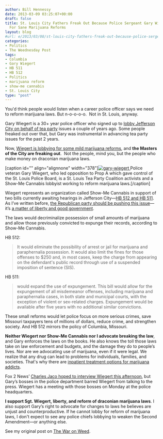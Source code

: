 ```yaml
---
author: Bill Hennessy
date: 2013-03-09 03:25:07+00:00
draft: false
title: St. Louis City Fathers Freak Out Because Police Sergeant Gary Wiegert Lobbies
  For Sane Marijuana Reforms
layout: blog
#url: e/2013/03/08/st-louis-city-fathers-freak-out-because-police-sergeant-gary-wiegert-lobbies-for-sane-marijuana-reforms/
categories:
- Politics
- The Weednesday Post
tags:
- Columbia
- Gary Wiegert
- HB 511
- HB 512
- Politics
- marijuana reform
- show-me cannabis
- St. Louis City
type: "post"
---
```


You'd think people would listen when a career police officer says we need to reform marijuana laws. But n-o-o-o-o.  Not in St. Louis, anyway.

Gary Wiegert is a 30+ year police officer who signed up to [lobby Jefferson City on behalf of tea party](https://hennessysview.com/2011/03/27/does-the-tea-party-need-a-lobbyist/) issues a couple of years ago. Some people freaked out over that, but Gary was instrumental in advancing tea party issues for the past 2 years.

Now, [Wiegert is lobbying for some mild marijuana reforms](https://www.stltoday.com/news/local/columns/bill-mcclellan/bill-mcclellan-ready-to-roll-a-joint-so-i-can/article_527612ec-e681-5db3-9d66-30d8fbd67e87.html), and **the Masters of the City are freaking out**.  Not the people, mind you, but the people who make money on draconian marijuana laws.

[caption id="" align="alignnone" width="378"][![gary-wiegert](https://hennessysview.com/wp-content/uploads/2013/03/gary-wiegert_thumb.jpg)
](https://hennessysview.com/wp-content/uploads/2013/03/gary-wiegert.jpg) Police veteran Gary Wiegert, who led opposition to Prop A which gave control of the St. Louis Police Board, is a St. Louis Tea Party Coalition activists and a Show-Me Cannabis lobbyist working to reform marijuana laws.[/caption]

Wiegert represents an organization called Show-Me Cannabis in support of two bills currently awaiting hearings in Jefferson City—[HB 512 and HB 511](https://legalize.nationalcannabiscoalition.com/page/speakout/support-decriminalization-and-expungement-in-missouri-). As I’ve written before, [the Republican party should be pushing this issue](https://hennessysview.com/2013/02/27/weednesday-post-why-the-gop-needs-to-champion-marijuana-law-reform/)—it’s [a matter of liberty and good government](https://hennessysview.com/2013/01/01/its-time-to-end-war-on-weed/).

The laws would decriminalize possession of small amounts of marijuana and allow those previously convicted to expunge their records, according to Show-Me Cannabis.

HB 512:



> It would eliminate the possibility of arrest or jail for marijuana and paraphernalia possession. It would also limit the fines for those offenses to $250 and, in most cases, keep the charge from appearing on the defendant's public record through use of a suspended imposition of sentence (SIS).



HB 511:



> would expand the use of expungement. This bill would allow for the expungement of all misdemeanor offenses, including marijuana and paraphernalia cases, in both state and municipal courts, with the exception of violent or sex-related charges. Expungement would be available after five years with no additional similar convictions.



These small reforms would let police focus on more serious crimes, save Missouri taxpayers tens of millions of dollars, reduce crime, and strengthen society. And HB 512 mirrors the policy of Columbia, Missouri.

**Neither Wiegert nor Show-Me Cannabis nor I advocate breaking the law**, and Gary enforces the laws on the books. He also knows the toll those laws take on law enforcement and budgets, and the damage they do to people’s lives. Nor are we advocating use of marijuana, even if it were legal. We realize that any drug can lead to problems for individuals, families, and societies. That's why there are [inpatient treatment options for marijuana addicts](https://www.drugtreatment.com/topics/choose-a-top-inpatient-marijuana-treatment-rehab/).

Fox 2 News’ [Charles Jaco hoped to interview Wiegert this afternoon](https://fox2now.com/2013/03/08/st-louis-officer-lobbying-to-legalize-marijuana-lands-in-hot-water/), but Gary’s bosses in the police department barred Wiegert from talking to the press. Wiegert has a meeting with those bosses on Monday at the police headquarters.

**I support Sgt. Wiegert, liberty, and reform of draconian marijuana laws**. I also support Gary’s right to advocate for changes to laws he believes are unjust and counterproductive. If he cannot lobby for reform of marijuana laws, I don't expect to see any police chiefs lobbying to weaken the Second Amendment—or anything else.

See my original post on [The War on Weed](https://hennessysview.com/2013/01/01/its-time-to-end-war-on-weed/).


